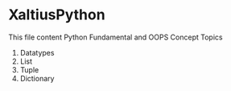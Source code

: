 # XaltiusPython


This file content Python Fundamental and OOPS Concept Topics

1) Datatypes
2) List
3) Tuple
4) Dictionary
